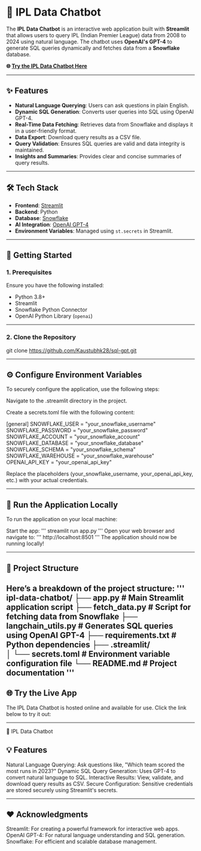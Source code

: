 # 🏏 IPL Data Chatbot

The **IPL Data Chatbot** is an interactive web application built with **Streamlit** that allows users to query IPL (Indian Premier League) data from 2008 to 2024 using natural language. The chatbot uses **OpenAI's GPT-4** to generate SQL queries dynamically and fetches data from a **Snowflake** database.

**🌐 [Try the IPL Data Chatbot Here](https://iplchatbot.streamlit.app/)**

---
## ✨ Features

- **Natural Language Querying**: Users can ask questions in plain English.
- **Dynamic SQL Generation**: Converts user queries into SQL using OpenAI GPT-4.
- **Real-Time Data Fetching**: Retrieves data from Snowflake and displays it in a user-friendly format.
- **Data Export**: Download query results as a CSV file.
- **Query Validation**: Ensures SQL queries are valid and data integrity is maintained.
- **Insights and Summaries**: Provides clear and concise summaries of query results.

---

## 🛠️ Tech Stack

- **Frontend**: [Streamlit](https://streamlit.io/)
- **Backend**: Python
- **Database**: [Snowflake](https://www.snowflake.com/)
- **AI Integration**: [OpenAI GPT-4](https://openai.com/)
- **Environment Variables**: Managed using `st.secrets` in Streamlit.

---

## 🚀 Getting Started

### 1. Prerequisites

Ensure you have the following installed:

- Python 3.8+
- Streamlit
- Snowflake Python Connector
- OpenAI Python Library (`openai`)
  
---
### 2. Clone the Repository

git clone https://github.com/Kaustubhk28/sql-gpt.git

---

## ⚙️ Configure Environment Variables
To securely configure the application, use the following steps:

Navigate to the .streamlit directory in the project.

Create a secrets.toml file with the following content:

[general]
SNOWFLAKE_USER = "your_snowflake_username"
SNOWFLAKE_PASSWORD = "your_snowflake_password"
SNOWFLAKE_ACCOUNT = "your_snowflake_account"
SNOWFLAKE_DATABASE = "your_snowflake_database"
SNOWFLAKE_SCHEMA = "your_snowflake_schema"
SNOWFLAKE_WAREHOUSE = "your_snowflake_warehouse"
OPENAI_API_KEY = "your_openai_api_key"

Replace the placeholders (your_snowflake_username, your_openai_api_key, etc.) with your actual credentials.

---

## 🚀 Run the Application Locally
To run the application on your local machine:

Start the app:
'''
streamlit run app.py
'''
Open your web browser and navigate to:
'''
http://localhost:8501
'''
The application should now be running locally!

---

## 📁 Project Structure
Here’s a breakdown of the project structure:
'''
ipl-data-chatbot/
├── app.py                # Main Streamlit application script
├── fetch_data.py         # Script for fetching data from Snowflake
├── langchain_utils.py    # Generates SQL queries using OpenAI GPT-4
├── requirements.txt      # Python dependencies
├── .streamlit/           
│   └── secrets.toml      # Environment variable configuration file
└── README.md             # Project documentation
'''
---

## 🌐 Try the Live App
The IPL Data Chatbot is hosted online and available for use. Click the link below to try it out:

---

🔗 IPL Data Chatbot

## 💡 Features
Natural Language Querying: Ask questions like, "Which team scored the most runs in 2023?"
Dynamic SQL Query Generation: Uses GPT-4 to convert natural language to SQL.
Interactive Results: View, validate, and download query results as CSV.
Secure Configuration: Sensitive credentials are stored securely using Streamlit's secrets.

---

## ❤️ Acknowledgments
Streamlit: For creating a powerful framework for interactive web apps.
OpenAI GPT-4: For natural language understanding and SQL generation.
Snowflake: For efficient and scalable database management.

